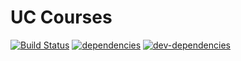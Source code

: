 # UC Courses

[![Build Status][ci-image]][ci-url] [![dependencies][dependencies-image]][dependencies-url] [![dev-dependencies][dev-dependencies-image]][dev-dependencies-url]

[ci-image]: https://travis-ci.org/almapp/uc-courses.svg
[ci-url]: https://travis-ci.org/almapp/uc-courses
[dependencies-image]: https://david-dm.org/almapp/uc-courses.svg
[dependencies-url]: https://david-dm.org/almapp/uc-courses
[dev-dependencies-image]: https://david-dm.org/almapp/uc-courses/dev-status.svg
[dev-dependencies-url]: https://david-dm.org/almapp/uc-courses#info=devDependencies
